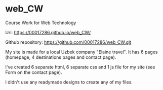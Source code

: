 # web_CW
Course Work for Web Technology

Url: https://00017286.github.io/web_CW/

Github repository: https://github.com/00017286/web_CW.git

My site is made for a local Uzbek company "Elaine travel". It has 6 pages (homepage, 4 destinations pages and contact page).

I've created 6 separate html, 6 separate css and 1 js file for my site (see Form on the contact page).

I didn't use any readymade designs to create any of my files.
